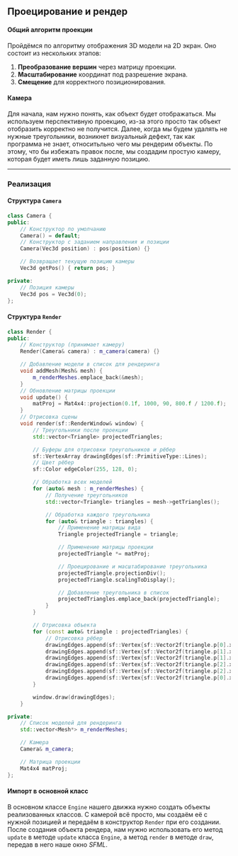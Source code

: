 ## Проецирование и рендер

#### Общий алгоритм проекции

Пройдёмся по алгоритму отображения 3D модели на 2D экран. Оно состоит из нескольких этапов:

1. **Преобразование вершин** через матрицу проекции.
2. **Масштабирование** координат под разрешение экрана.
3. **Смещение** для корректного позиционирования.

#### Камера

Для начала, нам нужно понять, как объект будет отображаться. Мы используем перспективную проекцию, из-за этого просто так объект отобразить корректно не получится. Далее, когда мы будем удалять не нужные треугольники, возникнет визуальный дефект, так как программа не знает, относитьльно чего мы рендерим объекты. По этому, что бы избежать правок после, мы создадим простую камеру, которая будет иметь лишь заданную позицию.

---

### Реализация

#### Структура `Camera`

```cpp
class Camera {
public:
    // Конструктор по умолчанию
    Camera() = default;
    // Конструктор с заданием направления и позиции
    Camera(Vec3d position) : pos(position) {}

    // Возвращает текущую позицию камеры
    Vec3d getPos() { return pos; }

private:
    // Позиция камеры
    Vec3d pos = Vec3d(0);
};
```

#### Структура `Render`

```cpp
class Render {
public:
    // Конструктор (принимает камеру)
    Render(Camera& camera) : m_camera(camera) {}

    // Добавление модели в список для рендеринга
    void addMesh(Mesh& mesh) {
        m_renderMeshes.emplace_back(&mesh);
    }
    // Обновление матрицы проекции
    void update() {
    	matProj = Mat4x4::projection(0.1f, 1000, 90, 800.f / 1200.f);
    }
    // Отрисовка сцены
    void render(sf::RenderWindow& window) {
        // Треугольники после проекции
        std::vector<Triangle> projectedTriangles;

        // Буферы для отрисовки треугольников и рёбер
        sf::VertexArray drawingEdges(sf::PrimitiveType::Lines);
        // Цвет рёбер
        sf::Color edgeColor(255, 128, 0);

        // Обработка всех моделей
        for (auto& mesh : m_renderMeshes) {
            // Получение треугольников
            std::vector<Triangle> triangles = mesh->getTriangles();

            // Обработка каждого треугольника
            for (auto& triangle : triangles) {
                // Применение матрицы вида
                Triangle projectedTriangle = triangle;

                // Применение матрицы проекции
                projectedTriangle *= matProj;

                // Проецирование и масштабирование треугольника
                projectedTriangle.projectionDiv();
                projectedTriangle.scalingToDisplay();

                // Добавление треугольника в список
                projectedTriangles.emplace_back(projectedTriangle);
            }
        }

        // Отрисовка объекта
        for (const auto& triangle : projectedTriangles) {
            // Отрисовка рёбер
            drawingEdges.append(sf::Vertex{sf::Vector2f(triangle.p[0].x, triangle.p[0].y), edgeColor});
            drawingEdges.append(sf::Vertex{sf::Vector2f(triangle.p[1].x, triangle.p[1].y), edgeColor});
            drawingEdges.append(sf::Vertex{sf::Vector2f(triangle.p[1].x, triangle.p[1].y), edgeColor});
            drawingEdges.append(sf::Vertex{sf::Vector2f(triangle.p[2].x, triangle.p[2].y), edgeColor});
            drawingEdges.append(sf::Vertex{sf::Vector2f(triangle.p[2].x, triangle.p[2].y), edgeColor});
            drawingEdges.append(sf::Vertex{sf::Vector2f(triangle.p[0].x, triangle.p[0].y), edgeColor});
        }

        window.draw(drawingEdges);
    }

private:
    // Список моделей для рендеринга
    std::vector<Mesh*> m_renderMeshes;

    // Камера
    Camera& m_camera;

    // Матрица проекции
    Mat4x4 matProj;
};
```

#### Импорт в основной класс

В основном классе `Engine` нашего движка нужно создать объекты реализованных классов. С камерой всё просто, мы создаём её с нужной позицией и передаём в конструктор `Render` при его создании. После создания объекта рендера, нам нужно использовать его метод `update` в методе `update` класса `Engine`, а метод `render` в методе `draw`, передав в него наше окно *SFML*.
